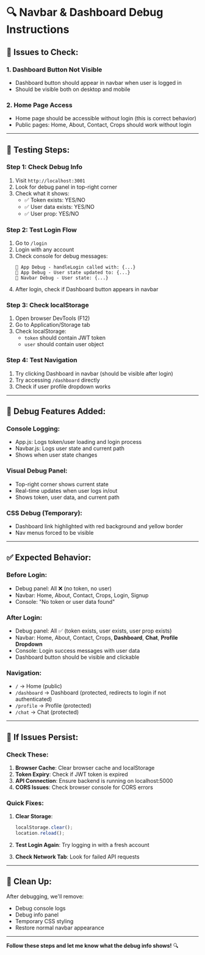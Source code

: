 # 🔍 Navbar & Dashboard Debug Instructions

## 🐛 Issues to Check:

### 1. **Dashboard Button Not Visible**
- Dashboard button should appear in navbar when user is logged in
- Should be visible both on desktop and mobile

### 2. **Home Page Access**
- Home page should be accessible without login (this is correct behavior)
- Public pages: Home, About, Contact, Crops should work without login

---

## 🚀 **Testing Steps:**

### **Step 1: Check Debug Info**
1. Visit `http://localhost:3001`
2. Look for debug panel in top-right corner
3. Check what it shows:
   - ✅ Token exists: YES/NO
   - ✅ User data exists: YES/NO  
   - ✅ User prop: YES/NO

### **Step 2: Test Login Flow**
1. Go to `/login`
2. Login with any account
3. Check console for debug messages:
   ```
   🐛 App Debug - handleLogin called with: {...}
   🐛 App Debug - User state updated to: {...}
   🐛 Navbar Debug - User state: {...}
   ```
4. After login, check if Dashboard button appears in navbar

### **Step 3: Check localStorage**
1. Open browser DevTools (F12)
2. Go to Application/Storage tab
3. Check localStorage:
   - `token` should contain JWT token
   - `user` should contain user object

### **Step 4: Test Navigation**
1. Try clicking Dashboard in navbar (should be visible after login)
2. Try accessing `/dashboard` directly
3. Check if user profile dropdown works

---

## 🔧 **Debug Features Added:**

### **Console Logging:**
- App.js: Logs token/user loading and login process
- Navbar.js: Logs user state and current path
- Shows when user state changes

### **Visual Debug Panel:**
- Top-right corner shows current state
- Real-time updates when user logs in/out
- Shows token, user data, and current path

### **CSS Debug (Temporary):**
- Dashboard link highlighted with red background and yellow border
- Nav menus forced to be visible

---

## ✅ **Expected Behavior:**

### **Before Login:**
- Debug panel: All ❌ (no token, no user)
- Navbar: Home, About, Contact, Crops, Login, Signup
- Console: "No token or user data found"

### **After Login:**
- Debug panel: All ✅ (token exists, user exists, user prop exists)  
- Navbar: Home, About, Contact, Crops, **Dashboard**, **Chat**, **Profile Dropdown**
- Console: Login success messages with user data
- Dashboard button should be visible and clickable

### **Navigation:**
- `/` → Home (public)
- `/dashboard` → Dashboard (protected, redirects to login if not authenticated)
- `/profile` → Profile (protected)
- `/chat` → Chat (protected)

---

## 🚨 **If Issues Persist:**

### **Check These:**
1. **Browser Cache**: Clear browser cache and localStorage
2. **Token Expiry**: Check if JWT token is expired
3. **API Connection**: Ensure backend is running on localhost:5000
4. **CORS Issues**: Check browser console for CORS errors

### **Quick Fixes:**
1. **Clear Storage**: 
   ```javascript
   localStorage.clear();
   location.reload();
   ```

2. **Test Login Again**: Try logging in with a fresh account

3. **Check Network Tab**: Look for failed API requests

---

## 🧹 **Clean Up:**

After debugging, we'll remove:
- Debug console logs
- Debug info panel  
- Temporary CSS styling
- Restore normal navbar appearance

---

**Follow these steps and let me know what the debug info shows!** 🔍